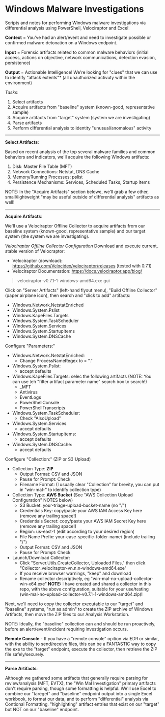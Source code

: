 # Windows Malware Investigations
Scripts and notes for performing Windows malware investigations via differential analysis using PowerShell, Velociraptor and Excel!

**Context** = You've had an alert/event and need to investigate possible or confirmed malware detonation on a Windows endpoint.

**Input** = Forensic artifacts related to common malware behaviors (initial access, actions on objective, network communications, detection evasion, persistence)

**Output** = Actionable Intelligence! We're looking for "clues" that we can use to identify "attack extents"* (all unauthorized activuty within the environment)

_Tasks_:
1.  Select artifacts
2.  Acquire artifacts from "baseline" system (known-good, representative sample)
3.  Acquire artifacts from "target" system (system we are investigating)
4.  Parse artifacts
5.  Perform differential analysis to identity "unusual/anomalous" activity
----------------
**Select Artifacts**:

Based on recent analysis of the top several malware families and common behaviors and indicators, we'll acquire the following Windows artifacts:
1.  Disk: Master File Table (MFT)
2.  Network Connections: Netstat, DNS Cache
3.  Memory/Running Processes: pslist
4.  Persistence Mechanisms: Services, Scheduled Tasks, Startup Items

NOTE: In the "Acquire Artifacts" section belowe, we'll grab a few other, small/lightweight "may be useful outside of differential analysis" artifacts as well!

-----------------

**Acquire Artifacts**:

We'll use a Velociraptor Offline Collector to acquire artifacts from our baseline system (known-good, representative sample) and our target system (the system we are investigating). 

_Velociraptor Offline Collector Configuration_
Download and execute current, stable version of Velocraptor: 
-  Velociraptor (download): https://github.com/Velocidex/velociraptor/releases (tested with 0.7.1)
-  Velociraptor Documentation: https://docs.velociraptor.app/blog/

>velociraptor-v0.7.1-1-windows-amd64.exe gui

Click on "Server Artifacts" (left-hand flyout menu), "Build Offline Collector" (paper airplane icon), then search and "click to add" artifacts:
 - Windows.Network.NetstatEnriched
 - Windows.System.Pslist
 - Windows.KapeFiles.Targets
 - Windows.System.TaskScheduler
 - Windows.System.Services
 - Windows.System.StartupItems
 - Windows.System.DNSCache

Configure "Parameters:"
 - Windows.Network.NetstatEnriched:
   -  Change ProcessNameRegex to = “.”
 - Windows.System.Pslist:
   - accept defaults
 - Windows.KapeFiles.Targets: selec the following artifacts (NOTE: You can use teh "filter artifact parameter name" search box to search!)
   - _MFT
   - Antivirus
   - EventLogs
   - PowerShellConsole
   - PowerShellTranscripts
 - Windows.System.TaskScheduler:
   - Check "AlsoUpload"
 - Windows.System.Services
   - accept defaults
 - Windows.System.StartupItems:
   - accept defaults
 - Windows.System.DNSCache:
   - accept defaults

Configure "Collection:" (ZIP or S3 Upload)
 - Collection Type: **ZIP**
     - Output Format: CSV and JSON
     - Pause for Prompt: Check
     - Filename Format: (I usually clear "Collection" for brevity, you can put in "win-mal-" to identify collection type)
-  Collection Type: **AWS Bucket** (See "AWS Collection Upload Configuration" NOTES below)
   -  S3 Bucket: your-triage-upload-bucket-name (no "/")
   -  Credentials Key: copy/paste your AWS IAM Access Key here (remove any trailing space!)
   -  Credentials Secret: copy/paste your AWS IAM Secret Key here (remove any trailing space!)
   -  Region: us-east-1 (edit according to your desired region)
   -  File Name Prefix: your-case-specific-folder-name/ (include trailing "/")
   -  Output Format: CSV and JSON
   -  Pause for Prompt: Check
-  Launch/Download Collector:
   -  Click "Server.Utils.CreateCollector, Uploaded Files," then click "Collector_velociraptor-vn.n.n-windows-amd64.exe"
   -  If you receive browser warnings, "keep" and download
   -  Rename collector descriptively, eg "win-mal-no-upload-collector-win-x64.exe"
  **NOTE:** I have created and shared a collector in this repo, with the above configuration, suitable for your use/testing (win-mal-no-upload-collector-v0.7.1-1-windows-amd64.zip)!

Next, we'll need to copy the collector executable to our "target" and "baseline" systems, "run as admin" to create the ZIP archive of Windows Artifacts, then move the ZIP files to our Analysis Workstation.

NOTE: Ideally, the "baseline" collection can and should be run proactively, before an alert/event/incident requiring investigation occurs. 

**Remote Console** - If you have a "remote console" opition via EDR or similar, with the ability to send/receive files, this can be a FANTASTIC way to copy the exe to the "target" endpoint, execute the collector, then retrieve the ZIP file safely/securely. 

------------------------
**Parse Artifacts**:

Although we gathered some artifacts that generally require parsing for review/analysis (MFT, EVTX), the "Win Mal Investigation" primary artifacts don't require parsing, though some formatting is helpful. We'll use Excel to combine our "tareget" and "baseline" endpoint output into a single Excel workbook, to format our data, and to perform "differential" analysis via Contional Formatting, "highlighting" artifact entries that exist on our "target" but NOT on our "baseline" endpoint.
